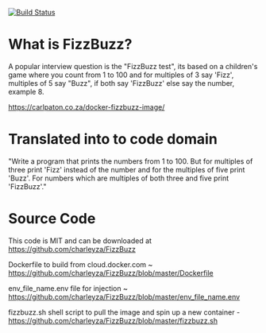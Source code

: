 [![Build Status](https://travis-ci.com/charleyza/FizzBuzz.svg?branch=master)](https://travis-ci.com/charleyza/FizzBuzz)

# What is FizzBuzz?

A popular interview question is the "FizzBuzz test", its based on a children's game where you count from 1 to 100 and for multiples of 3 say 'Fizz', multiples of 5 say "Buzz", if both say 'FizzBuzz' else say the number, example 8.

https://carlpaton.co.za/docker-fizzbuzz-image/

# Translated into to code domain

"Write a program that prints the numbers from 1 to 100. But for multiples of three print 'Fizz' instead of the number and for the multiples of five print 'Buzz'. For numbers which are multiples of both three and five print 'FizzBuzz'."

# Source Code

This code is MIT and can be downloaded at https://github.com/charleyza/FizzBuzz

Dockerfile to build from cloud.docker.com ~ https://github.com/charleyza/FizzBuzz/blob/master/Dockerfile

env_file_name.env file for injection ~  https://github.com/charleyza/FizzBuzz/blob/master/env_file_name.env

fizzbuzz.sh shell script to pull the image and spin up a new container - https://github.com/charleyza/FizzBuzz/blob/master/fizzbuzz.sh
